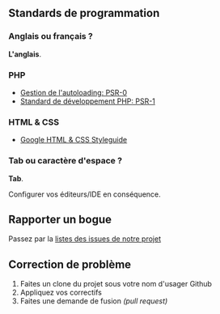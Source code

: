 ## Standards de programmation

### Anglais ou français ?

**L'anglais**.

### PHP

* [Gestion de l'autoloading: PSR-0](https://github.com/php-fig/fig-standards/blob/master/accepted/PSR-0.md)
* [Standard de développement PHP: PSR-1](https://github.com/php-fig/fig-standards/blob/master/accepted/PSR-1-basic-coding-standard.md)

### HTML & CSS

* [Google HTML & CSS Styleguide](http://google-styleguide.googlecode.com/svn/trunk/htmlcssguide.xml)

### Tab ou caractère d'espace ?

**Tab**.

Configurer vos éditeurs/IDE en conséquence.

## Rapporter un bogue

Passez par la [listes des issues de notre projet](https://github.com/centraide-quebec/campagne-en-ligne/issues?state=open)

## Correction de problème

1. Faites un clone du projet sous votre nom d'usager Github
2. Appliquez vos correctifs
3. Faites une demande de fusion *(pull request)*